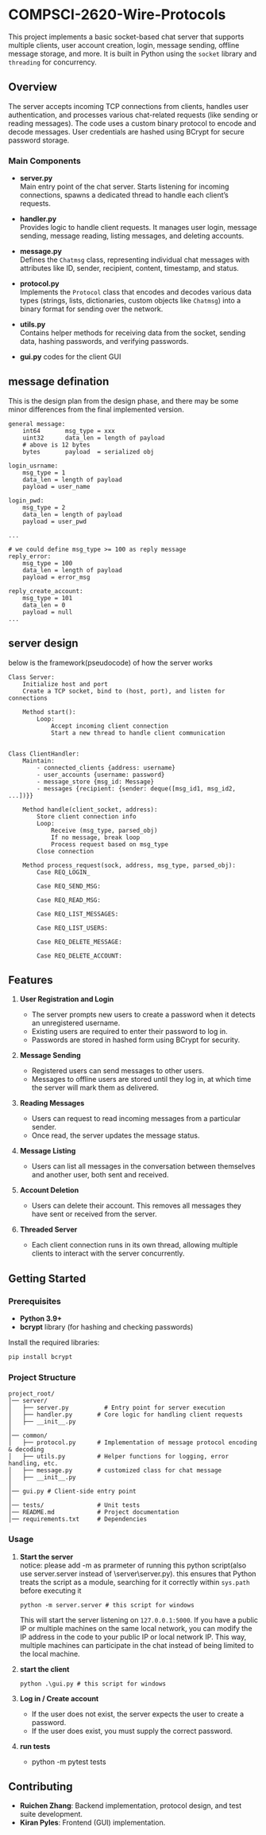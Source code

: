 # COMPSCI-2620-Wire-Protocols

This project implements a basic socket-based chat server that supports multiple clients, user account creation, login, message sending, offline message storage, and more. It is built in Python using the `socket` library and `threading` for concurrency.

## Overview

The server accepts incoming TCP connections from clients, handles user authentication, and processes various chat-related requests (like sending or reading messages). The code uses a custom binary protocol to encode and decode messages. User credentials are hashed using BCrypt for secure password storage.

### Main Components

- **server.py**  
  Main entry point of the chat server. Starts listening for incoming connections, spawns a dedicated thread to handle each client’s requests.

- **handler.py**  
  Provides logic to handle client requests. It manages user login, message sending, message reading, listing messages, and deleting accounts.

- **message.py**  
  Defines the `Chatmsg` class, representing individual chat messages with attributes like ID, sender, recipient, content, timestamp, and status.

- **protocol.py**  
  Implements the `Protocol` class that encodes and decodes various data types (strings, lists, dictionaries, custom objects like `Chatmsg`) into a binary format for sending over the network.

- **utils.py**  
  Contains helper methods for receiving data from the socket, sending data, hashing passwords, and verifying passwords.

- **gui.py** 
  codes for the client GUI

## message defination
This is the design plan from the design phase, and there may be some minor differences from the final implemented version.
```
general message:
    int64       msg_type = xxx
    uint32      data_len = length of payload
    # above is 12 bytes
    bytes       payload  = serialized obj

login_usrname:
    msg_type = 1
    data_len = length of payload
    payload = user_name

login_pwd:
    msg_type = 2
    data_len = length of payload
    payload = user_pwd

...

# we could define msg_type >= 100 as reply message
reply_error:
    msg_type = 100
    data_len = length of payload
    payload = error_msg

reply_create_account:
    msg_type = 101
    data_len = 0
    payload = null
...
```

## server design 
below is the framework(pseudocode) of how the server works
```
Class Server:
    Initialize host and port
    Create a TCP socket, bind to (host, port), and listen for connections

    Method start():
        Loop:
            Accept incoming client connection
            Start a new thread to handle client communication


Class ClientHandler:
    Maintain:
        - connected_clients {address: username}
        - user_accounts {username: password}
        - message_store {msg_id: Message}
        - messages {recipient: {sender: deque([msg_id1, msg_id2, ...])}}

    Method handle(client_socket, address):
        Store client connection info
        Loop:
            Receive (msg_type, parsed_obj)
            If no message, break loop
            Process request based on msg_type
        Close connection

    Method process_request(sock, address, msg_type, parsed_obj):
        Case REQ_LOGIN_
            
        Case REQ_SEND_MSG:

        Case REQ_READ_MSG:

        Case REQ_LIST_MESSAGES:

        Case REQ_LIST_USERS:

        Case REQ_DELETE_MESSAGE:

        Case REQ_DELETE_ACCOUNT:

```


## Features

1. **User Registration and Login**  
   - The server prompts new users to create a password when it detects an unregistered username.
   - Existing users are required to enter their password to log in.
   - Passwords are stored in hashed form using BCrypt for security.

2. **Message Sending**  
   - Registered users can send messages to other users.  
   - Messages to offline users are stored until they log in, at which time the server will mark them as delivered.

3. **Reading Messages**  
   - Users can request to read incoming messages from a particular sender.
   - Once read, the server updates the message status.

4. **Message Listing**  
   - Users can list all messages in the conversation between themselves and another user, both sent and received.

5. **Account Deletion**  
   - Users can delete their account. This removes all messages they have sent or received from the server.

6. **Threaded Server**  
   - Each client connection runs in its own thread, allowing multiple clients to interact with the server concurrently.

## Getting Started

### Prerequisites

- **Python 3.9+**  
- **bcrypt** library (for hashing and checking passwords)

Install the required libraries:

```sh
pip install bcrypt
```

### Project Structure

```
project_root/
│── server/
│   ├── server.py          # Entry point for server execution
│   ├── handler.py       # Core logic for handling client requests
│   ├── __init__.py
│
│── common/
│   ├── protocol.py      # Implementation of message protocol encoding & decoding
│   ├── utils.py         # Helper functions for logging, error handling, etc.
│   ├── message.py       # customized class for chat message
│   ├── __init__.py
│
│── gui.py # Client-side entry point
│
│── tests/               # Unit tests
│── README.md            # Project documentation
│── requirements.txt     # Dependencies
```

### Usage

1. **Start the server**  
notice: please add -m as prarmeter of running this python script(also use server.server instead of \server\server.py). this ensures that Python treats the script as a module, searching for it correctly within `sys.path` before executing it
   ```
   python -m server.server # this script for windows
   ```
   This will start the server listening on `127.0.0.1:5000`.
   If you have a public IP or multiple machines on the same local network, you can modify the IP address in the code to your public IP or local network IP. This way, multiple machines can participate in the chat instead of being limited to the local machine.


2. **start the client**  
   ```
   python .\gui.py # this script for windows
   ```

3. **Log in / Create account**  
   - If the user does not exist, the server expects the user to create a password.
   - If the user does exist, you must supply the correct password.

4. **run tests**
   - python -m pytest tests

## Contributing  
- **Ruichen Zhang**: Backend implementation, protocol design, and test suite development.  
- **Kiran Pyles**: Frontend (GUI) implementation.